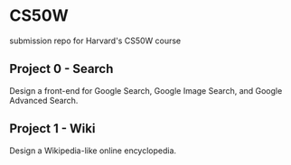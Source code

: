 # CS50W
submission repo for Harvard's CS50W course

## Project 0 - Search
Design a front-end for Google Search, Google Image Search, and Google Advanced Search.

## Project 1 - Wiki
Design a Wikipedia-like online encyclopedia.
